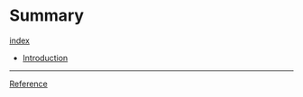 # Summary

[index](./index.md)

- [Introduction](./01-introduction.md)

---

[Reference](./reference.md)
